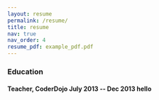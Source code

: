 ```yaml
---
layout: resume
permalink: /resume/
title: resume
nav: true
nav_order: 4
resume_pdf: example_pdf.pdf
---
```


### Education
#### <span>Teacher, CoderDojo</span> <span> </span> July 2013 -- Dec 2013 hello
